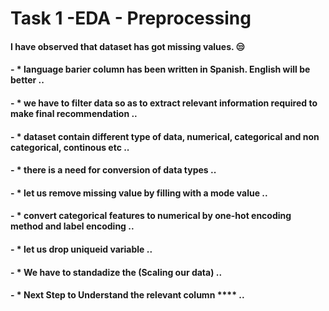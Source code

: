 # Task 1 -EDA - Preprocessing


#### I have observed that dataset has got missing values. 😒

#### - * language barier column has been written in Spanish. English will be better ..
#### - * we have to filter data so as to extract relevant information required to make final recommendation ..
#### - * dataset contain different type of data, numerical, categorical and non categorical, continous etc ..
#### - * there is a need for conversion of data types  ..
#### - * let us remove missing value by filling with a mode value  ..
#### - * convert categorical features to numerical by one-hot encoding method and label encoding ..
#### - * let us drop uniqueid variable ..
#### - * We have to standadize the (Scaling our data) ..

#### - * Next Step to Understand the relevant column **** ..
